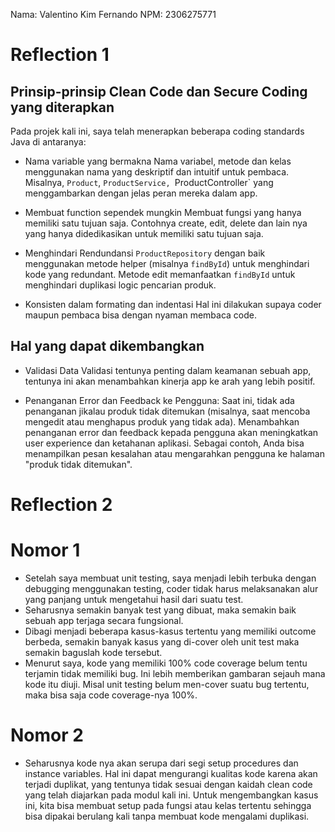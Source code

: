 Nama: Valentino Kim Fernando
NPM: 2306275771

# Reflection 1
## Prinsip-prinsip Clean Code dan Secure Coding yang diterapkan
Pada projek kali ini, saya telah menerapkan beberapa coding standards Java di antaranya:
- Nama variable yang bermakna
Nama variabel, metode dan kelas menggunakan nama yang deskriptif dan intuitif untuk pembaca.
Misalnya, `Product`, `ProductService, `ProductController` yang menggambarkan dengan jelas peran mereka dalam app.

- Membuat function sependek mungkin
Membuat fungsi yang hanya memiliki satu tujuan saja. Contohnya create, edit, delete dan lain nya yang hanya didedikasikan
untuk memiliki satu tujuan saja.

- Menghindari Rendundansi
`ProductRepository` dengan baik menggunakan metode helper (misalnya `findById`) untuk menghindari kode yang redundant.
Metode edit memanfaatkan `findById` untuk menghindari duplikasi logic pencarian produk.

- Konsisten dalam formating dan indentasi
Hal ini dilakukan supaya coder maupun pembaca bisa dengan nyaman membaca code.

## Hal yang dapat dikembangkan
- Validasi Data
Validasi tentunya penting dalam keamanan sebuah app, tentunya ini akan menambahkan kinerja app ke arah yang lebih positif.

- Penanganan Error dan Feedback ke Pengguna:
Saat ini, tidak ada penanganan jikalau produk tidak ditemukan (misalnya, saat mencoba mengedit atau menghapus produk yang tidak ada).
Menambahkan penanganan error dan feedback kepada pengguna akan meningkatkan user experience dan ketahanan aplikasi.
Sebagai contoh, Anda bisa menampilkan pesan kesalahan atau mengarahkan pengguna ke halaman "produk tidak ditemukan".

# Reflection 2
# Nomor 1
- Setelah saya membuat unit testing, saya menjadi lebih terbuka dengan debugging menggunakan testing, coder tidak harus melaksanakan alur yang panjang untuk mengetahui hasil dari suatu test.
- Seharusnya semakin banyak test yang dibuat, maka semakin baik sebuah app terjaga secara fungsional.
- Dibagi menjadi beberapa kasus-kasus tertentu yang memiliki outcome berbeda, semakin banyak kasus yang di-cover oleh unit test maka semakin baguslah kode tersebut.
- Menurut saya, kode yang memiliki 100% code coverage belum tentu terjamin tidak memiliki bug. Ini lebih memberikan gambaran sejauh mana kode itu diuji. Misal unit testing belum men-cover suatu bug tertentu, maka bisa saja code coverage-nya 100%.

# Nomor 2
- Seharusnya kode nya akan serupa dari segi setup procedures dan instance variables. Hal ini dapat mengurangi kualitas kode karena akan terjadi duplikat, yang tentunya tidak sesuai dengan kaidah clean code yang telah diajarkan pada modul kali ini. Untuk mengembangkan kasus ini, kita bisa membuat setup pada fungsi atau kelas tertentu sehingga bisa dipakai berulang kali tanpa membuat kode mengalami duplikasi.
